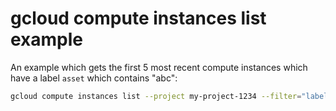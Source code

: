 # gcloud compute instances list example

An example which gets the first 5 most recent compute instances which have a label `asset` which contains "abc":

```bash
gcloud compute instances list --project my-project-1234 --filter="labels.asset ~ abc" --sort-by=~creationTimestamp --limit=5 --format="table(labels[vm-type], INTERNAL_IP, NAME, creationTimestamp, labels[image_name], ZONE, MACHINE_TYPE, STATUS)"
```
